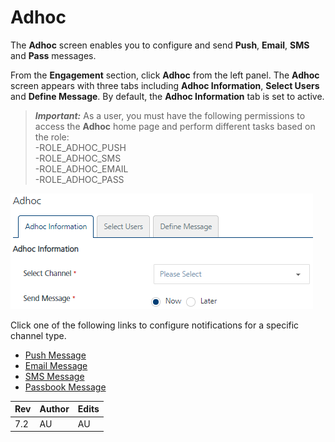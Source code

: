                              


Adhoc
=====

The **Adhoc** screen enables you to configure and send **Push**, **Email**, **SMS** and **Pass** messages.

From the **Engagement** section, click **Adhoc** from the left panel. The **Adhoc** screen appears with three tabs including **Adhoc Information**, **Select Users** and **Define Message**. By default, the **Adhoc Information** tab is set to active.

> **_Important:_** As a user, you must have the following permissions to access the **Adhoc** home page and perform different tasks based on the role:  
-ROLE\_ADHOC\_PUSH  
-ROLE\_ADHOC\_SMS  
-ROLE\_ADHOC\_EMAIL  
-ROLE\_ADHOC\_PASS


![](Resources/Images/Engagement/Adhoc/Push_Message/adhoc_tabs.png)


Click one of the following links to configure notifications for a specific channel type.

*   [Push Message](Adhoc/General_Channel_Type_Push_Message.md)
*   [Email Message](Adhoc/General_Channel_Type_Email_Message.md)
*   [SMS Message](Adhoc/General_Channel_Type_SMS_Message.md)
*   [Passbook Message](Adhoc/General_Channel_Type_PassBook_Message.md)

  
| Rev | Author | Edits |
| --- | --- | --- |
| 7.2 | AU | AU |

